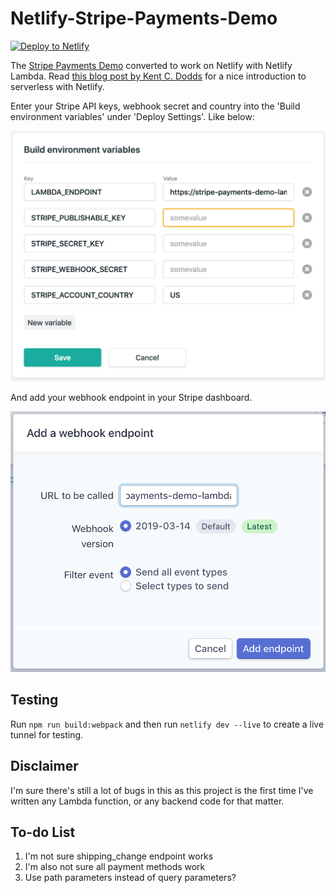 # Netlify-Stripe-Payments-Demo
[![Deploy to Netlify](https://www.netlify.com/img/deploy/button.svg)](https://app.netlify.com/start/deploy?repository=https://github.com/JulesBlm/stripe-payments-demo-netlify)

The [Stripe Payments Demo](stripe-payments-demo) converted to work on Netlify with Netlify Lambda. Read [this blog post by Kent C. Dodds](https://kentcdodds.com/blog/super-simple-start-to-serverless) for a nice introduction to serverless with Netlify.

Enter your Stripe API keys,  webhook secret and country into the 'Build environment variables' under 'Deploy Settings'. Like below:

![buildenvvars](screenshots/buildenvvars.png)

And add your webhook endpoint in your Stripe dashboard.

![webhookendpoint](screenshots/webhookendpoint.png)

## Testing

Run `npm run build:webpack` and then run `netlify dev --live` to create a live tunnel for testing.

## Disclaimer

I'm sure there's still a lot of bugs in this as this project is the first time I've written any Lambda function, or any backend code for that matter. 

## To-do List

1. I'm not sure shipping_change endpoint works
2. I'm also not sure all payment methods work
2. Use path parameters instead of query parameters?

